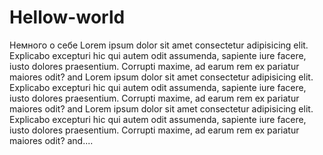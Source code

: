 # Hellow-world
Немного о себе
Lorem ipsum dolor sit amet consectetur adipisicing elit. Explicabo excepturi hic qui autem odit assumenda, sapiente iure facere, iusto dolores praesentium. Corrupti maxime, ad earum rem ex pariatur maiores odit?
and
Lorem ipsum dolor sit amet consectetur adipisicing elit. Explicabo excepturi hic qui autem odit assumenda, sapiente iure facere, iusto dolores praesentium. Corrupti maxime, ad earum rem ex pariatur maiores odit?
and
Lorem ipsum dolor sit amet consectetur adipisicing elit. Explicabo excepturi hic qui autem odit assumenda, sapiente iure facere, iusto dolores praesentium. Corrupti maxime, ad earum rem ex pariatur maiores odit?
and....
